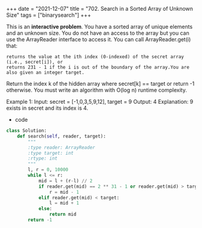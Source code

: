 +++ 
date = "2021-12-07"
title = "702. Search in a Sorted Array of Unknown Size"
tags = ["binarysearch"]
+++

This is an __interactive problem__.
You have a sorted array of unique elements and an unknown size. You do not have an access to the array but you can use the ArrayReader interface to access it. You can call ArrayReader.get(i) that:

	returns the value at the ith index (0-indexed) of the secret array (i.e., secret[i]), or
	returns 231 - 1 if the i is out of the boundary of the array.You are also given an integer target.
Return the index k of the hidden array where secret[k] == target or return -1 otherwise.
You must write an algorithm with O(log n) runtime complexity.
 
Example 1:
Input: secret = [-1,0,3,5,9,12], target = 9 Output: 4 Explanation: 9 exists in secret and its index is 4.

- code
```py
class Solution:
    def search(self, reader, target):
        """
        :type reader: ArrayReader
        :type target: int
        :rtype: int
        """
        l, r = 0, 10000
        while l <= r:
            mid = l + (r-l) // 2
            if reader.get(mid) == 2 ** 31 - 1 or reader.get(mid) > target:
                r = mid - 1
            elif reader.get(mid) < target:
                l = mid + 1
            else:
                return mid
        return -1
        
```
